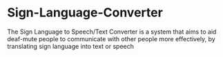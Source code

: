 # Sign-Language-Converter
The Sign Language to Speech/Text Converter is a system that aims to aid deaf-mute people to communicate with other people more effectively, by translating sign language into text or speech
